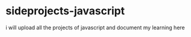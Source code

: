 # sideprojects-javascript
i will upload all the projects of javascript and document my learning here
